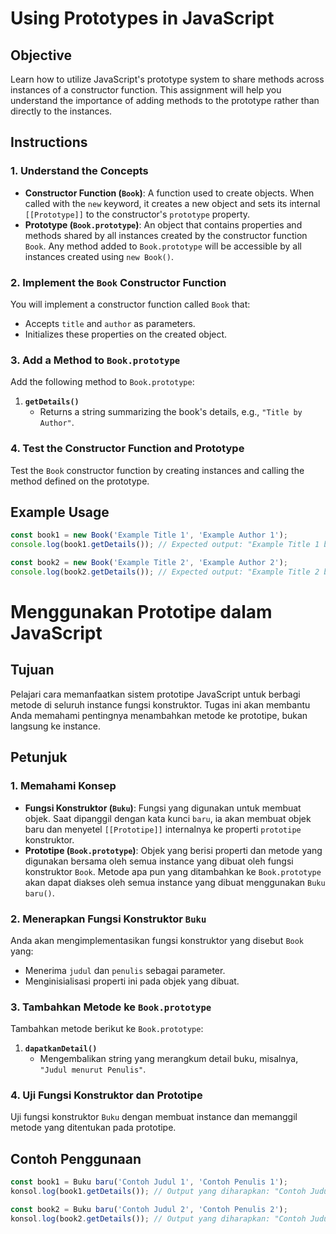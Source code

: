 # Using Prototypes in JavaScript

## Objective

Learn how to utilize JavaScript's prototype system to share methods across instances of a constructor function. This assignment will help you understand the importance of adding methods to the prototype rather than directly to the instances.

## Instructions

### 1. Understand the Concepts

- **Constructor Function (`Book`)**: A function used to create objects. When called with the `new` keyword, it creates a new object and sets its internal `[[Prototype]]` to the constructor's `prototype` property.
- **Prototype (`Book.prototype`)**: An object that contains properties and methods shared by all instances created by the constructor function `Book`. Any method added to `Book.prototype` will be accessible by all instances created using `new Book()`.

### 2. Implement the `Book` Constructor Function

You will implement a constructor function called `Book` that:

- Accepts `title` and `author` as parameters.
- Initializes these properties on the created object.

### 3. Add a Method to `Book.prototype`

Add the following method to `Book.prototype`:

1. **`getDetails()`**
   - Returns a string summarizing the book's details, e.g., `"Title by Author"`.

### 4. Test the Constructor Function and Prototype

Test the `Book` constructor function by creating instances and calling the method defined on the prototype.

## Example Usage

```javascript
const book1 = new Book('Example Title 1', 'Example Author 1');
console.log(book1.getDetails()); // Expected output: "Example Title 1 by Example Author 1"

const book2 = new Book('Example Title 2', 'Example Author 2');
console.log(book2.getDetails()); // Expected output: "Example Title 2 by Example Author 2"
```

# Menggunakan Prototipe dalam JavaScript

## Tujuan

Pelajari cara memanfaatkan sistem prototipe JavaScript untuk berbagi metode di seluruh instance fungsi konstruktor. Tugas ini akan membantu Anda memahami pentingnya menambahkan metode ke prototipe, bukan langsung ke instance.

## Petunjuk

### 1. Memahami Konsep

- **Fungsi Konstruktor (`Buku`)**: Fungsi yang digunakan untuk membuat objek. Saat dipanggil dengan kata kunci `baru`, ia akan membuat objek baru dan menyetel `[[Prototipe]]` internalnya ke properti `prototipe` konstruktor.
- **Prototipe (`Book.prototype`)**: Objek yang berisi properti dan metode yang digunakan bersama oleh semua instance yang dibuat oleh fungsi konstruktor `Book`. Metode apa pun yang ditambahkan ke `Book.prototype` akan dapat diakses oleh semua instance yang dibuat menggunakan `Buku baru()`.

### 2. Menerapkan Fungsi Konstruktor `Buku`

Anda akan mengimplementasikan fungsi konstruktor yang disebut `Book` yang:

- Menerima `judul` dan `penulis` sebagai parameter.
- Menginisialisasi properti ini pada objek yang dibuat.

### 3. Tambahkan Metode ke `Book.prototype`

Tambahkan metode berikut ke `Book.prototype`:

1. **`dapatkanDetail()`**
   - Mengembalikan string yang merangkum detail buku, misalnya, `"Judul menurut Penulis"`.

### 4. Uji Fungsi Konstruktor dan Prototipe

Uji fungsi konstruktor `Buku` dengan membuat instance dan memanggil metode yang ditentukan pada prototipe.

## Contoh Penggunaan

```javascript
const book1 = Buku baru('Contoh Judul 1', 'Contoh Penulis 1');
konsol.log(book1.getDetails()); // Output yang diharapkan: "Contoh Judul 1 dengan Contoh Penulis 1"

const book2 = Buku baru('Contoh Judul 2', 'Contoh Penulis 2');
konsol.log(book2.getDetails()); // Output yang diharapkan: "Contoh Judul 2 dengan Contoh Penulis 2"
```
